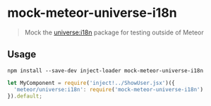 # mock-meteor-universe-i18n
> Mock the [universe:i18n](https://github.com/vazco/meteor-universe-i18n) package for testing outside of Meteor

## Usage

`npm install --save-dev inject-loader mock-meteor-universe-i18n`

```js
let MyComponent = require('inject!../ShowUser.jsx')({
  'meteor/universe:i18n': require('mock-meteor-universe-i18n')
}).default;
```
